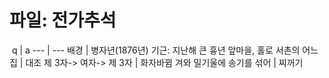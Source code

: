 # 파일: 전가추석
​
 q  | a
--- | ---
배경			| 병자년(1876년) 기근: 지난해 큰 흉년
앞마을, 홀로 서촌의 어느 집			| 대조
제 3자-> 여자-> 제 3자			| 화자바뀜
겨와 밀기울에 송기를 섞어			| 찌꺼기
​